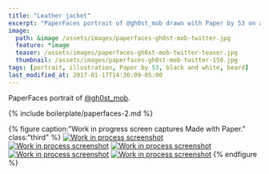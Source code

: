 ```yaml
---
title: "Leather jacket"
excerpt: "PaperFaces portrait of @gh0st_mob drawn with Paper by 53 on an iPad."
image: 
  path: &image /assets/images/paperfaces-gh0st-mob-twitter.jpg 
  feature: *image
  teaser: /assets/images/paperfaces-gh0st-mob-twitter-teaser.jpg
  thumbnail: /assets/images/paperfaces-gh0st-mob-twitter-150.jpg
tags: [portrait, illustration, Paper by 53, black and white, beard]
last_modified_at: 2017-01-17T14:36:09-05:00
---
```


PaperFaces portrait of [@gh0st_mob](https://twitter.com/gh0st_mob).

{% include boilerplate/paperfaces-2.md %}

{% figure caption:"Work in progress screen captures Made with Paper." class:"third" %}
[![Work in process screenshot](/assets/images/paperfaces-gh0st-mob-process-1-600.jpg)](/assets/images/paperfaces-gh0st-mob-process-1-lg.jpg)
[![Work in process screenshot](/assets/images/paperfaces-gh0st-mob-process-2-600.jpg)](/assets/images/paperfaces-gh0st-mob-process-2-lg.jpg)
[![Work in process screenshot](/assets/images/paperfaces-gh0st-mob-process-3-600.jpg)](/assets/images/paperfaces-gh0st-mob-process-3-lg.jpg)
[![Work in process screenshot](/assets/images/paperfaces-gh0st-mob-process-4-600.jpg)](/assets/images/paperfaces-gh0st-mob-process-4-lg.jpg)
[![Work in process screenshot](/assets/images/paperfaces-gh0st-mob-process-5-600.jpg)](/assets/images/paperfaces-gh0st-mob-process-5-lg.jpg)
{% endfigure %}
